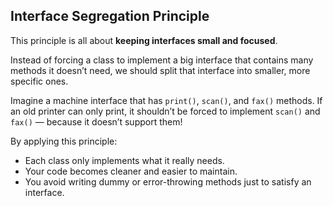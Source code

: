 ## Interface Segregation Principle

This principle is all about **keeping interfaces small and focused**.

Instead of forcing a class to implement a big interface that contains many methods it doesn’t need, we should split that interface into smaller, more specific ones.

Imagine a machine interface that has `print()`, `scan()`, and `fax()` methods. If an old printer can only print, it shouldn’t be forced to implement `scan()` and `fax()` — because it doesn’t support them!

By applying this principle:
- Each class only implements what it really needs.
- Your code becomes cleaner and easier to maintain.
- You avoid writing dummy or error-throwing methods just to satisfy an interface.